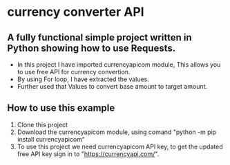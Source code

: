 
# currency converter API

## A fully functional simple project written in Python showing how to use Requests.

- In this project I have imported currencyapicom module, This allows you to use free API for currency convertion.
- By using For loop, I have extracted the values.
- Further used that Values to convert base amount to target amount.

## How to use this example

1. Clone this project
2. Download the currencyapicom module, using comand "python -m pip install currencyapicom"
3. To use this project we need currencyapicom API key, to get the updated free API key sign in to "https://currencyapi.com/".
